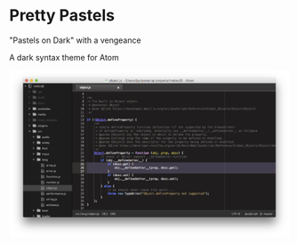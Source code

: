 # Pretty Pastels

"Pastels on Dark" with a vengeance

A dark syntax theme for Atom

![Screenshot](screenshot.png)
